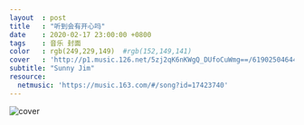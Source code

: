 ```yaml
---
layout  : post
title   : "听到会有开心吗"
date    : 2020-02-17 23:00:00 +0800
tags    : 音乐 封面
color   : rgb(249,229,149)  #rgb(152,149,141)
cover   : 'http://p1.music.126.net/5zj2qK6nKWgQ_DUfoCuWmg==/619025046446186.jpg'
subtitle: "Sunny Jim"
resource:
  netmusic: 'https://music.163.com/#/song?id=17423740'
---
```


![cover](http://p1.music.126.net/5zj2qK6nKWgQ_DUfoCuWmg==/619025046446186.jpg)
